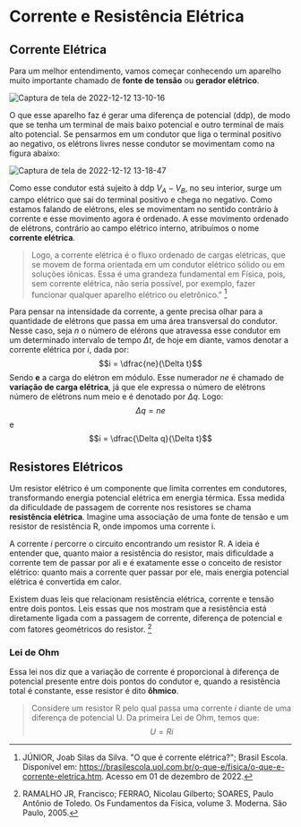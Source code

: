 # Corrente e Resistência Elétrica
  ## Corrente Elétrica
  
  Para um melhor entendimento, vamos começar conhecendo um aparelho muito importante chamado de __fonte de tensão__ ou __gerador elétrico__.
  
   ![Captura de tela de 2022-12-12 13-10-16](https://user-images.githubusercontent.com/118854577/207109439-cf4754f3-f901-4cc2-ab9c-aae8aa555b72.png)
   
  O que esse aparelho faz é gerar uma diferença de potencial (ddp), de modo que se tenha um terminal de mais baixo potencial e outro terminal de mais alto potencial. Se pensarmos em um condutor que liga o terminal positivo ao negativo, os elétrons livres nesse condutor se movimentam como na figura abaixo:
  
![Captura de tela de 2022-12-12 13-18-47](https://user-images.githubusercontent.com/118854577/207110986-4867bbd4-8d30-4e27-a200-95338d801197.png)

  Como esse condutor está sujeito à ddp $V_{A} - V_{B}$, no seu interior, surge um campo elétrico que sai do terminal positivo e chega no negativo. Como estamos falando de elétrons, eles se movimentam no sentido contrário à corrente e esse movimento agora é ordenado. A esse movimento ordenado de elétrons, contrário ao campo elétrico interno, atribuímos o nome **corrente elétrica**.
  
  > Logo, a corrente elétrica é o fluxo ordenado de cargas elétricas, que se movem de forma orientada em um condutor elétrico sólido ou em soluções iônicas. Essa é uma grandeza fundamental em Física, pois, sem corrente elétrica, não seria possível, por exemplo, fazer funcionar qualquer aparelho elétrico ou eletrônico." [^1]
  
  Para pensar na intensidade da corrente, a gente precisa olhar para a quantidade de elétrons que passa em uma área transversal do condutor. Nesse caso, seja _n_ o número de elérons que atravessa esse condutor em um determinado intervalo de tempo $\Delta t$, de hoje em diante, vamos denotar a corrente elétrica por _i_, dada por:
  $$i = \dfrac{ne}{\Delta t}$$
  Sendo **e** a carga do elétron em módulo. Esse numerador _ne_ é chamado de **variação de carga elétrica**, já que ele expressa o número de elétrons número de elétrons num meio e é denotado por $\Delta q$.
  Logo:
  $$\Delta q = ne$$
  e
  $$i = \dfrac{\Delta q}{\Delta t}$$
  
  ## Resistores Elétricos
  
  Um resistor elétrico é um componente que limita correntes em condutores, transformando energia potencial elétrica em energia térmica. Essa medida da dificuldade de passagem de corrente nos resistores se chama **resistência elétrica**. Imagine uma associação de uma fonte de tensão e um resistor de resistência R, onde impomos uma corrente i.
  
  A corrente _i_ percorre o circuito encontrando um resistor R. A ideia é entender que, quanto maior a resistência do resistor, mais dificuldade a corrente tem de passar por ali e é exatamente esse o conceito de resistor elétrico: quanto mais a corrente quer passar por ele, mais energia potencial elétrica é convertida em calor.
  
  Existem duas leis que relacionam resistência elétrica, corrente e tensão entre dois pontos. Leis essas que nos mostram que a resistência está diretamente ligada com a passagem de corrente, diferença de potencial e com fatores geométricos do resistor. [^2]
  ### Lei de Ohm
  Essa lei nos diz que a variação de corrente é proporcional à diferença de potencial presente entre dois pontos do condutor e, quando a resistência total é constante, esse resistor é dito **ôhmico**. 
  > Considere um resistor R pelo qual passa uma corrente _i_ diante de uma diferença de potencial U.
  Da primeira Lei de Ohm, temos que:
  $$U = Ri$$
  
  
[^1]: JÚNIOR, Joab Silas da Silva. "O que é corrente elétrica?"; Brasil Escola. Disponível em: https://brasilescola.uol.com.br/o-que-e/fisica/o-que-e-corrente-eletrica.htm. Acesso em 01 de dezembro de 2022.
[^2]: RAMALHO JR, Francisco; FERRAO, Nicolau Gilberto; SOARES, Paulo Antônio de Toledo. Os Fundamentos da Física, volume 3. Moderna. São Paulo, 2005.
